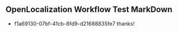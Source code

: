 ## OpenLocalization Workflow Test MarkDown
* f1a69130-07bf-41cb-8fd9-d21688835fe7 
thanks!<!--HONumber=Mar16_HO4-->

